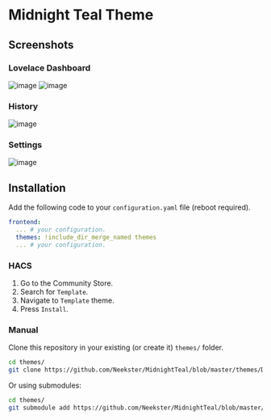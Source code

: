 # Midnight Teal Theme

## Screenshots

### Lovelace Dashboard
![image](https://user-images.githubusercontent.com/58367045/147864065-3d2f80d5-0826-4bf4-b908-04355d25a651.png)
![image](https://user-images.githubusercontent.com/58367045/147864406-5c14c3ca-801e-43f9-aa30-655afce7727e.png)

### History
![image](https://user-images.githubusercontent.com/58367045/147864421-3028d86d-688a-4f1d-a682-de3d0c55753f.png)

### Settings
![image](https://user-images.githubusercontent.com/58367045/147864075-0d3852e6-abdc-44e8-8d91-260d96c5c1c2.png)

## Installation

Add the following code to your `configuration.yaml` file (reboot required).

```yaml
frontend:
  ... # your configuration.
  themes: !include_dir_merge_named themes
  ... # your configuration.
```

### HACS

1. Go to the Community Store.
2. Search for `Template`.
3. Navigate to `Template` theme.
4. Press `Install`.

### Manual

Clone this repository in your existing (or create it) `themes/` folder.

```bash
cd themes/
git clone https://github.com/Neekster/MidnightTeal/blob/master/themes/Darkteal.yaml
```

Or using submodules:

```bash
cd themes/
git submodule add https://github.com/Neekster/MidnightTeal/blob/master/themes/Darkteal.yaml
```
